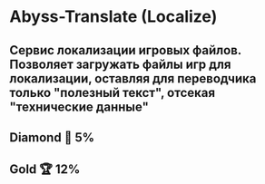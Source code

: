 # Abyss-Translate (Localize)
Сервис локализации игровых файлов. Позволяет загружать
файлы игр для локализации, оставляя для переводчика только 
**"полезный текст"**, отсекая "технические данные"
---
## Diamond 💎 5%
## Gold 🏆 12% 
